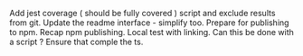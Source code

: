 Add jest coverage ( should be fully covered ) script and exclude results from git.
Update the readme interface - simplify too.
Prepare for publishing to npm.
    Recap npm publishing.  Local test with linking.
    Can this be done with a script ? Ensure that comple the ts.
